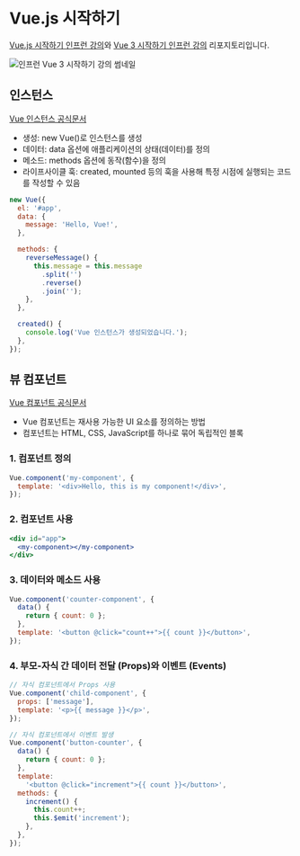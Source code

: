 # Vue.js 시작하기

[Vue.js 시작하기 인프런 강의](https://inf.run/RxKK)와 [Vue 3 시작하기 인프런 강의](https://inf.run/kRHp) 리포지토리입니다.

![인프런 Vue 3 시작하기 강의 썸네일](https://cdn.inflearn.com/public/courses/332010/cover/fffd02eb-685e-44ab-aa0d-6788349338c5/332010-eng.png)

## 인스턴스

[Vue 인스턴스 공식문서](https://v2.vuejs.org/v2/guide/instance.html)

- 생성: new Vue()로 인스턴스를 생성
- 데이터: data 옵션에 애플리케이션의 상태(데이터)를 정의
- 메소드: methods 옵션에 동작(함수)을 정의
- 라이프사이클 훅: created, mounted 등의 훅을 사용해 특정 시점에 실행되는 코드를 작성할 수 있음

```jsx
new Vue({
  el: '#app',
  data: {
    message: 'Hello, Vue!',
  },

  methods: {
    reverseMessage() {
      this.message = this.message
        .split('')
        .reverse()
        .join('');
    },
  },

  created() {
    console.log('Vue 인스턴스가 생성되었습니다.');
  },
});
```

## 뷰 컴포넌트

[Vue 컴포넌트 공식문서](https://ko.vuejs.org/guide/essentials/component-basics)

- Vue 컴포넌트는 재사용 가능한 UI 요소를 정의하는 방법
- 컴포넌트는 HTML, CSS, JavaScript를 하나로 묶어 독립적인 블록

### 1. 컴포넌트 정의

```jsx
Vue.component('my-component', {
  template: '<div>Hello, this is my component!</div>',
});
```

### 2. 컴포넌트 사용

```jsx
<div id="app">
  <my-component></my-component>
</div>
```

### 3. 데이터와 메소드 사용

```jsx
Vue.component('counter-component', {
  data() {
    return { count: 0 };
  },
  template: '<button @click="count++">{{ count }}</button>',
});
```

### 4. 부모-자식 간 데이터 전달 (Props)와 이벤트 (Events)

```jsx
// 자식 컴포넌트에서 Props 사용
Vue.component('child-component', {
  props: ['message'],
  template: '<p>{{ message }}</p>',
});

// 자식 컴포넌트에서 이벤트 발생
Vue.component('button-counter', {
  data() {
    return { count: 0 };
  },
  template:
    '<button @click="increment">{{ count }}</button>',
  methods: {
    increment() {
      this.count++;
      this.$emit('increment');
    },
  },
});
```

